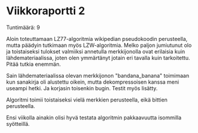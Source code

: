 # Viikkoraportti 2

Tuntimäärä: 9

Aloin toteuttamaan LZ77-algoritmia wikipedian pseudokoodin perusteella, mutta päädyin tutkimaan myös LZW-algoritmia. Melko paljon jumiutunut olo ja toistaiseksi tulokset valmiiksi annetulla merkkijonolla ovat erilaisia kuin lähdemateriaalissa, joten olen ymmärtänyt jotain eri tavalla kuin tarkoitettu. Pitää tutkia enemmän.

Sain lähdemateriaalissa olevan merkkijonon "bandana_banana" toimimaan kun sanakirja oli alustettu oikein, mutta dekompressoisen kanssa meni useampi hetki. Ja korjasin toisenkin bugin. Testit myös lisätty.

Algoritmi toimii toistaiseksi vielä merkkien perusteella, eikä bittien perusteella.

Ensi viikolla ainakin olisi hyvä testata algoritmin pakkaavuutta isommilla syötteillä.